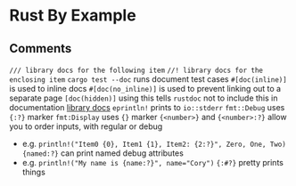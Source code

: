 # Rust By Example
## Comments
`/// library docs for the following item`
`//! library docs for the enclosing item`
`cargo test --doc` runs document test cases
`#[doc(inline)]` is used to inline docs
`#[doc(no_inline)]` is used to prevent linking out to a separate page
`[doc(hidden)]` using this tells `rustdoc` not to include this in documentation
[library docs](https://doc.rust-lang.org/rust-by-example/meta/doc.html)
`eprintln!` prints to `io::stderr`
`fmt::Debug` uses `{:?}` marker
`fmt:Display` uses `{}` marker
`{<number>}` and `{<number>:?}` allow you to order inputs, with regular or debug
- e.g. `println!("Item0 {0}, Item1 {1}, Item2: {2:?}", Zero, One, Two)`
`{named:?}` can print named debug attributes
- e.g. `println!("My name is {name:?}", name="Cory")`
`{:#?}` pretty prints things
